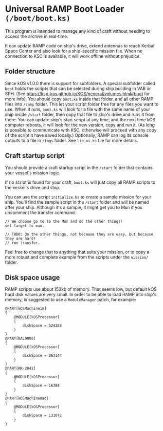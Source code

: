 Universal RAMP Boot Loader `(/boot/boot.ks)`
============================================

This program is intended to manage any kind of craft without needing to access the archive in real-time.

It can update RAMP code on ship's drive, extend antennas to reach Kerbal Space Center and also look for a ship-specific mission file. When no connection to KSC is available, it will work offline without prejudice.

Folder structure
----------------

Since kOS v1.0.0 there is support for subfolders. A special subfolder called `boot` holds the scripts that can be selected during ship building in VAB or SPH. (See https://ksp-kos.github.io/KOS/general/volumes.html#boot for more info). You should copy `boot.ks` inside that folder, and all other RAMP files into `/ramp` folder. This let your script folder free for any files you want to use.
When it runs, `boot.ks` will look for a file with the same name of your ship inside `/start` folder, then copy that file to ship's drive and runs it from there. You can update ship's start script at any time, and the next time kOS computer reboots, it will look for the new version, copy and run it. (As long is possible to communicate with KSC, otherwise will proceed with any copy of the script it have saved locally.)
Optionally, RAMP can log its console outputs to a file in `/logs` folder. See `lib_ui.ks` file for more details.

Craft startup script
---------------------

You should provide a craft startup script in the `/start` folder that contains
your vessel's mission logic.

If no script is found for your craft, `boot.ks` will just copy all RAMP scripts
to the vessel's drive and stop.

You can use the script `initialize.ks` to create a sample mission for your ship. You'll find the sample script in the `/start` folder and will be named after your ship. Although it's a sample, it might get you to Mun if you uncomment the transfer command:

```
// We choose go to to the Mun and do the other things!
set target to mun.

// TODO: Do the other things, not because they are easy, but because they are hard!
// run transfer.
```

Feel free to change that to anything that suits your mission, or to copy a
more robust and complete example from the scripts under the `mission/`
folder.

Disk space usage
----------------

RAMP scripts use about 150kb of memory. That seems low, but default kOS hard disk values are very small. In order to be able to load RAMP into ship's memory, is suggested to use a `ModuleManager` patch, for example:
```
@PART[kOSMachine1m]
{
	@MODULE[kOSProcessor]
	{
		diskSpace = 524288
	}
}
@PART[KAL9000]
{
	@MODULE[kOSProcessor]
	{
		diskSpace = 262144
	}
}
@PART[KR-2042]
{
	@MODULE[kOSProcessor]
	{
		diskSpace = 16384
	}
}
@PART[kOSMachineRad]
{
	@MODULE[kOSProcessor]
	{
		diskSpace = 131072
	}
}
```
